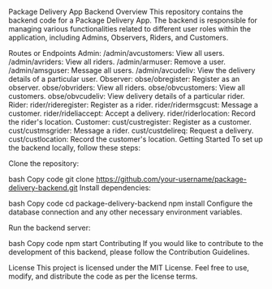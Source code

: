 Package Delivery App Backend
Overview
This repository contains the backend code for a Package Delivery App. The backend is responsible for managing various functionalities related to different user roles within the application, including Admins, Observers, Riders, and Customers.

Routes or Endpoints
Admin:
/admin/avcustomers: View all users.
/admin/avriders: View all riders.
/admin/armuser: Remove a user.
/admin/amsguser: Message all users.
/admin/avcudeliv: View the delivery details of a particular user.
Observer:
obse/obregister: Register as an observer.
obse/obvriders: View all riders.
obse/obvcustomers: View all customers.
obse/obvcudeliv: View delivery details of a particular rider.
Rider:
rider/rideregister: Register as a rider.
rider/ridermsgcust: Message a customer.
rider/rideliaccept: Accept a delivery.
rider/riderlocation: Record the rider's location.
Customer:
cust/custregister: Register as a customer.
cust/custmsgrider: Message a rider.
cust/custdelireq: Request a delivery.
cust/custlocation: Record the customer's location.
Getting Started
To set up the backend locally, follow these steps:

Clone the repository:

bash
Copy code
git clone https://github.com/your-username/package-delivery-backend.git
Install dependencies:

bash
Copy code
cd package-delivery-backend
npm install
Configure the database connection and any other necessary environment variables.

Run the backend server:

bash
Copy code
npm start
Contributing
If you would like to contribute to the development of this backend, please follow the Contribution Guidelines.

License
This project is licensed under the MIT License. Feel free to use, modify, and distribute the code as per the license terms.